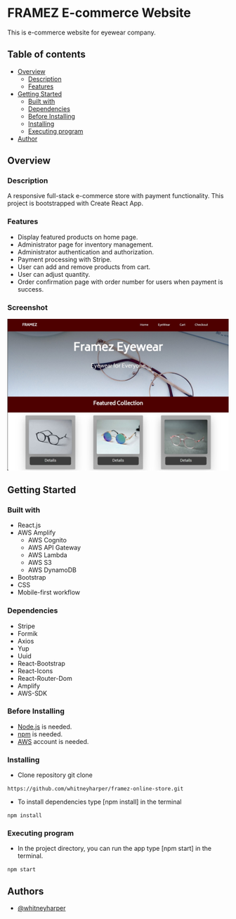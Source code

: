 # FRAMEZ E-commerce Website

This is e-commerce website for eyewear company.

## Table of contents

- [Overview](#overview)
  - [Description](#description)
  - [Features](#features) 
- [Getting Started](#getting-started)
  - [Built with](#built-with)
  - [Dependencies](#dependencies)
  - [Before Installing](#before-installing)
  - [Installing](#installing)
  - [Executing program](#executing-program)
- [Author](#author)

## Overview

### Description

A responsive full-stack e-commerce store with payment functionality. This project is bootstrapped with Create React App.  

### Features

- Display featured products on home page.
- Administrator page for inventory management.
- Administrator authentication and authorization.
- Payment processing with Stripe.
- User can add and remove products from cart.
- User can adjust quantity.
- Order confirmation page with order number for users when payment is success.

### Screenshot

![](./images/framez.jpg)

## Getting Started

### Built with
- React.js
- AWS Amplify
    - AWS Cognito
    - AWS API Gateway
    - AWS Lambda
    - AWS S3
    - AWS DynamoDB
- Bootstrap 
- CSS
- Mobile-first workflow

### Dependencies
- Stripe
- Formik
- Axios
- Yup
- Uuid
- React-Bootstrap
- React-Icons
- React-Router-Dom
- Amplify
- AWS-SDK

### Before Installing
* [Node.js](https://nodejs.org/en/) is needed.
* [npm](https://www.npmjs.com/) is needed.
* [AWS](https://aws.amazon.com/) account is needed.

### Installing

* Clone repository git clone 

```
https://github.com/whitneyharper/framez-online-store.git
```

* To install dependencies type [npm install] in the terminal 

```
npm install
```

### Executing program

* In the project directory, you can run the app type [npm start] in the terminal.

```
npm start
```

## Authors

- [@whitneyharper](https://github.com/whitneyharper)